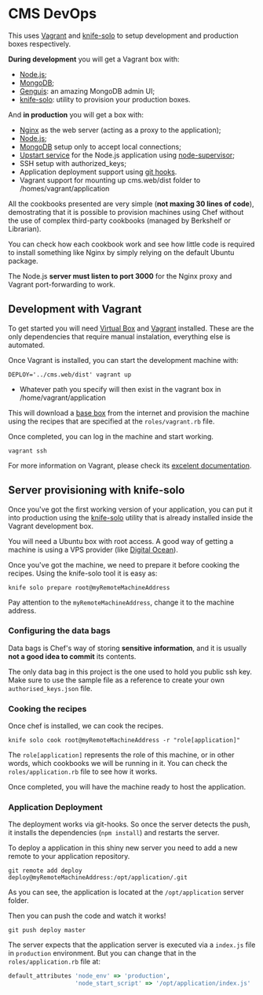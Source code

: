 # CMS DevOps


This uses [Vagrant](https://www.vagrantup.com) and [knife-solo](http://matschaffer.github.io/knife-solo/) to setup development and production boxes respectively.

**During development** you will get a Vagrant box with:

 * [Node.js](http://nodejs.org);
 * [MongoDB](http://mongodb.org);
 * [Genguis](http://genghisapp.com): an amazing MongoDB admin UI;
 * [knife-solo](http://matschaffer.github.io/knife-solo/): utility to provision your production boxes.

And **in production** you will get a box with:

 * [Nginx](http://nginx.org) as the web server (acting as a proxy to the application);
 * [Node.js](http://nodejs.org);
 * [MongoDB](http://mongodb.org) setup only to accept local connections;
 * [Upstart service](http://upstart.ubuntu.com) for the Node.js application using [node-supervisor](https://github.com/isaacs/node-supervisor);
 * SSH setup with authorized_keys;
 * Application deployment support using [git hooks](http://git-scm.com/book/en/Customizing-Git-Git-Hooks).
 * Vagrant support for mounting up cms.web/dist folder to /homes/vagrant/application

All the cookbooks presented are very simple (**not maxing 30 lines of code**), demostrating that it is possible to provision machines using Chef without the use of complex third-party cookbooks (managed by Berkshelf or Librarian).

You can check how each cookbook work and see how little code is required to install something like Nginx by simply relying on the default Ubuntu package.

The Node.js **server must listen to port 3000** for the Nginx proxy and Vagrant port-forwarding to work.

## Development with Vagrant

To get started you will need [Virtual Box](https://www.virtualbox.org) and [Vagrant](https://www.vagrantup.com) installed. These are the only dependencies that require manual instalation, everything else is automated.

Once Vagrant is installed, you can start the development machine with:

```shell
DEPLOY='../cms.web/dist' vagrant up
```
* Whatever path you specify will then exist in the vagrant box in /home/vagrant/application

This will download a [base box](https://docs.vagrantup.com/v2/boxes.html) from the internet and provision the machine using the recipes that are specified at the `roles/vagrant.rb` file.

Once completed, you can log in the machine and start working.

```shell
vagrant ssh
```

For more information on Vagrant, please check its [excelent documentation](https://docs.vagrantup.com/v2/boxes.html).

## Server provisioning with knife-solo

Once you've got the first working version of your application, you can put it into production using the [knife-solo](http://matschaffer.github.io/knife-solo/) utility that is already installed inside the Vagrant development box.

You will need a Ubuntu box with root access. A good way of getting a machine is using a VPS provider (like [Digital Ocean](https://www.digitalocean.com)).

Once you've got the machine, we need to prepare it before cooking the recipes. Using the knife-solo tool it is easy as:

```shell
knife solo prepare root@myRemoteMachineAddress
```

Pay attention to the `myRemoteMachineAddress`, change it to the machine address.

### Configuring the data bags

Data bags is Chef's way of storing **sensitive information**, and it is usually **not a good idea to commit** its contents.

The only data bag in this project is the one used to hold you public ssh key. Make sure to use the sample file as a reference to create your own `authorised_keys.json` file.

### Cooking the recipes

Once chef is installed, we can cook the recipes.

```shell
knife solo cook root@myRemoteMachineAddress -r "role[application]"
```

The `role[application]` represents the role of this machine, or in other words, which cookbooks we will be running in it. You can check the `roles/application.rb` file to see how it works.

Once completed, you will have the machine ready to host the application.

### Application Deployment

The deployment works via git-hooks. So once the server detects the push, it installs the dependencies (`npm install`) and restarts the server.

To deploy a application in this shiny new server you need to add a new remote to your application repository.

```shell
git remote add deploy deploy@myRemoteMachineAddress:/opt/application/.git
```

As you can see, the application is located at the `/opt/application` server folder.

Then you can push the code and watch it works!

```shell
git push deploy master
```

The server expects that the application server is executed via a `index.js` file in `production` environment. But you can change that in the `roles/application.rb` file at:

```ruby
default_attributes 'node_env' => 'production',
                   'node_start_script' => '/opt/application/index.js'
```
